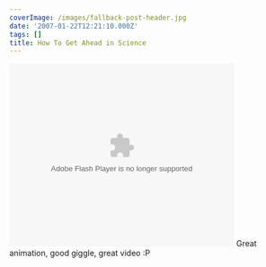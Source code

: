 ```yaml
---
coverImage: /images/fallback-post-header.jpg
date: '2007-01-22T12:21:10.000Z'
tags: []
title: How To Get Ahead in Science
---
```


<embed flashvars="" src="https://video.google.com/googleplayer.swf?docId=-6889590505080832316&amp;hl=en" type="application/x-shockwave-flash" id="VideoPlayback" style="width: 400px; height: 326px;"></embed>
Great animation, good giggle, great video :P
